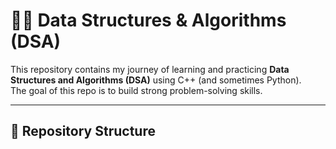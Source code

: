 # 🧑‍💻 Data Structures & Algorithms (DSA)

This repository contains my journey of learning and practicing **Data Structures and Algorithms (DSA)** using C++ (and sometimes Python).  
The goal of this repo is to build strong problem-solving skills.

---

## 📂 Repository Structure

